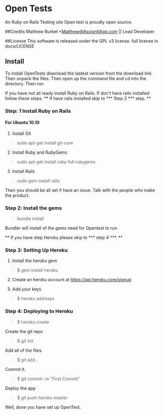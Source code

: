# Open Tests
An Ruby on Rails Testing site
Open test is proudly open source.

##Credits
Matthew Burket <Matthew@AssignItApp.com || Lead Developer 

##License
This software is released under the GPL v3 license.
full license in docs/LICENSE

## Install
To install OpenTests download the lastest version from the download link.
Then unpack the files. Then open up the command file and cd into the directory. Then run

If you have not all ready install Ruby on Rails. If don't have rails installed follow these steps. 
** If have rails installed skip to *** Step 2 *** step. **

### Step: 1 Install Ruby on Rails

#### For Ubuntu 10.10

1) Install Git

> sudo apt-get install git-core

2) Install Ruby and RubyGems

> sudo apt-get install ruby-full rubygems

3) Install Rails

> sudo gem install rails

Then you should be all set if have an issue. Talk with the people who make the product.

### Step 2: Install the gems

> bundle install

Bundler will install of the gems need for Opentest to run.

** If you have step Heroku please skip to *** step 4 ***. **

### Step 3: Setting Up Heroku

1) Install the heroku gem 

> $ gem install heroku

2) Create an heroku account at https://api.heroku.com/signup

3) Add your keys

> $ heroku add:keys

### Step 4: Deploying to Heroku

> $ heroku create

Create the git repo

> $ git init

Add all of the files.

> $ git add .

Commit it.

> $ git commit -m "First Commit"

Deploy the app

> $ git push heroku master

Well, done you have set up OpenTest.
